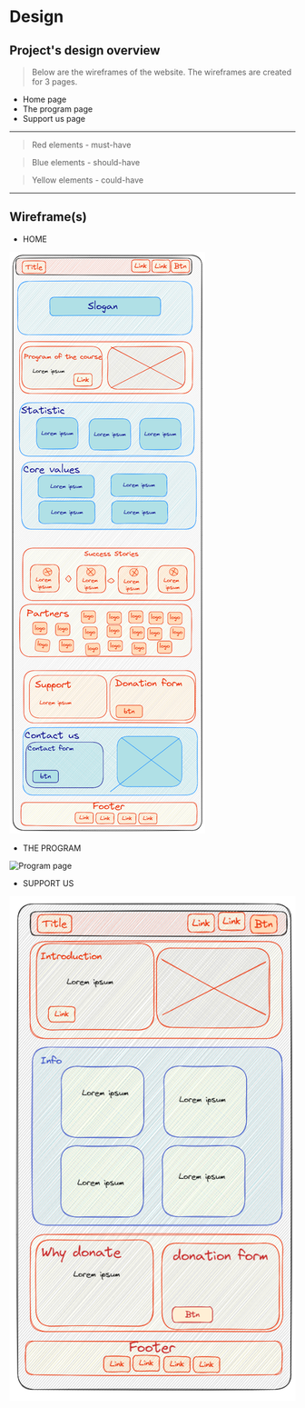 # Design

## Project's design overview

> Below are the wireframes of the website. The wireframes are created for 3
> pages.

- Home page
- The program page
- Support us page

---

> Red elements - must-have

> Blue elements - should-have

> Yellow elements - could-have

<!-- give an overview of your project's design -->
<!-- describe the reasoning behind your group's design and wireframe -->
<!-- include other centralized decisions like fonts, palates, ... -->

---

## Wireframe(s)

- HOME

![HOME PAGE](../images/home.png)

- THE PROGRAM

![Program page](../images/program.png)

- SUPPORT US

![Support us page](../images/support.png)

<!-- provide a link to your wireframe documenting on Figma, or wherever it is -->
